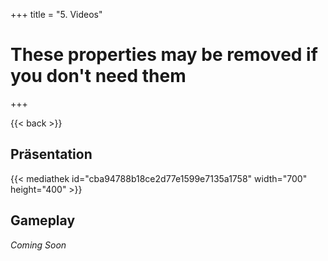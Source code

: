 +++
title = "5. Videos"

# These properties may be removed if you don't need them

+++

{{< back >}}

## Präsentation
{{< mediathek id="cba94788b18ce2d77e1599e7135a1758" width="700" height="400" >}}

## Gameplay 
*Coming Soon*


